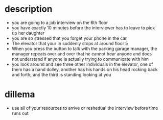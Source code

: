 # description
- you are going to a job interview on the 6th floor
- you have exactly 10 minutes before the interviewer has to leave to pick up her daughter 
- you are so stressed that you forget your phone in the car 
- The elevator that your in suddenly stops at around floor 5 
- When you press the button to talk with the parking garage manager, the manager repeats over and over that he cannot hear anyone and does not understand if anyone is actually trying to communicate with him 
- you look around and see three other individuals in the elevator, one of them has a hand dolley, another has his hands on his head rocking back and forth, and the third is standing looking at you 

# dillema
- use all of your resources to arrive or reshedual the interview before time runs out

